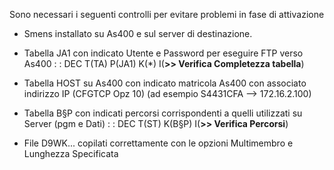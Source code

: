  Sono necessari i seguenti controlli per evitare problemi in fase di attivazione

- Smens installato su As400 e sul server di destinazione.

- Tabella JA1 con indicato Utente e Password per eseguire FTP verso As400
 :  : DEC T(TA) P(JA1) K(\*) I(**>> Verifica Completezza tabella**)

- Tabella HOST su As400 con indicato matricola As400 con associato indirizzo IP (CFGTCP Opz 10) (ad esempio S4431CFA --> 172.16.2.100)

- Tabella B§P con indicati percorsi corrispondenti a quelli utilizzati su Server (pgm e Dati)
 :  : DEC T(ST) K(B§P) I(**>> Verifica Percorsi**)

- File D9WK... copilati correttamente con le opzioni Multimembro e Lunghezza Specificata
